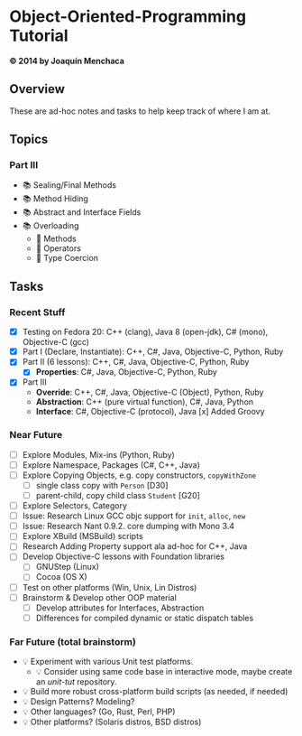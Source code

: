 # Object-Oriented-Programming Tutorial
**© 2014 by Joaquín Menchaca**

## Overview

These are ad-hoc notes and tasks to help keep track of where I am at.

## Topics

### Part III

* :books: Sealing/Final Methods
* :books: Method Hiding
* :books: Abstract and Interface Fields
* :books: Overloading
   * :green_book: Methods
   * :green_book: Operators
   * :green_book: Type Coercion

## Tasks

### Recent Stuff

* [x] Testing on Fedora 20: C++ (clang), Java 8 (open-jdk), C# (mono), Objective-C (gcc)
* [x] Part I (Declare, Instantiate): C++, C#, Java, Objective-C, Python, Ruby
* [x] Part II (6 lessons): C++, C#, Java, Objective-C, Python, Ruby
  * [x] **Properties**: C#, Java, Objective-C, Python, Ruby
* [x] Part III
  * **Override**: C++, C#, Java, Objective-C (Object), Python, Ruby
  * **Abstraction**: C++ (pure virtual function), C#, Java, Python
  * **Interface**: C#, Objective-C (protocol), Java
  [x] Added Groovy

### Near Future

* [ ] Explore Modules, Mix-ins (Python, Ruby)
* [ ] Explore Namespace, Packages (C#, C++, Java)
* [ ] Explore Copying Objects, e.g. copy constructors, `copyWithZone`
  * [ ] single class copy with `Person` [D30]
  * [ ] parent-child, copy child class `Student` [G20]
* [ ] Explore Selectors, Category
* [ ] Issue: Research Linux GCC objc support for `init`, `alloc`, `new`
* [ ] Issue: Research Nant 0.9.2. core dumping with Mono 3.4
* [ ] Explore XBuild (MSBuild) scripts
* [ ] Research Adding Property support ala ad-hoc for C++, Java
* [ ] Develop Objective-C lessons with Foundation libraries
  * [ ] GNUStep (Linux)
  * [ ] Cocoa (OS X)
* [ ] Test on other platforms (Win, Unix, Lin Distros)
* [ ] Brainstorm & Develop other OOP material
  * [ ] Develop attributes for Interfaces, Abstraction
  * [ ] Differences for compiled dynamic or static dispatch tables

### Far Future (total brainstorm)

* :bulb: Experiment with various Unit test platforms.
  * :bulb: Consider using same code base in interactive mode, maybe create an *unit-tut* repository.
* :bulb: Build more robust cross-platform build scripts (as needed, if needed)
* :bulb: Design Patterns? Modeling?
* :bulb: Other languages? (Go, Rust, Perl, PHP)
* :bulb: Other platforms? (Solaris distros, BSD distros)
